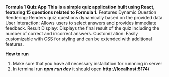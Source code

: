 **Formula 1 Quiz App**
**This is a simple quiz application built using React, featuring 15 questions related to Formula 1.**
Features
Dynamic Question Rendering: Renders quiz questions dynamically based on the provided data.
User Interaction: Allows users to select answers and provides immediate feedback.
Result Display: Displays the final result of the quiz including the number of correct and incorrect answers.
Customization: Easily customizable with CSS for styling and can be extended with additional features.

**How to run**
1) Make sure that you have all necessary installation for runnning in server
2) In terminal run ***npm run dev*** it should open **http://localhost:5174/**

